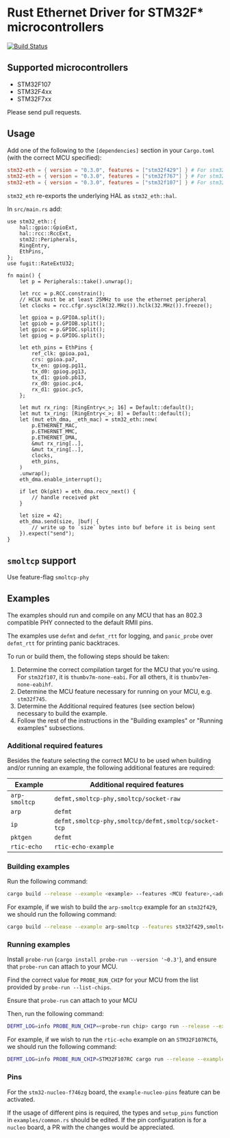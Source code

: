 # Rust Ethernet Driver for STM32F* microcontrollers

[![Build Status](https://travis-ci.org/stm32-rs/stm32-eth.svg?branch=master)](https://travis-ci.org/stm32-rs/stm32-eth)

## Supported microcontrollers

* STM32F107
* STM32F4xx
* STM32F7xx

Please send pull requests.

## Usage

Add one of the following to the `[dependencies]` section in your `Cargo.toml` (with the correct MCU specified):

```toml
stm32-eth = { version = "0.3.0", features = ["stm32f429"] } # For stm32f4xx-like MCUs
stm32-eth = { version = "0.3.0", features = ["stm32f767"] } # For stm32f7xx-like MCUs
stm32-eth = { version = "0.3.0", features = ["stm32f107"] } # For stm32f107
```

`stm32_eth` re-exports the underlying HAL as `stm32_eth::hal`.

In `src/main.rs` add:

```rust,no_run
use stm32_eth::{
    hal::gpio::GpioExt,
    hal::rcc::RccExt,
    stm32::Peripherals,
    RingEntry,
    EthPins,
};
use fugit::RateExtU32;

fn main() {
    let p = Peripherals::take().unwrap();

    let rcc = p.RCC.constrain();
    // HCLK must be at least 25MHz to use the ethernet peripheral
    let clocks = rcc.cfgr.sysclk(32.MHz()).hclk(32.MHz()).freeze();

    let gpioa = p.GPIOA.split();
    let gpiob = p.GPIOB.split();
    let gpioc = p.GPIOC.split();
    let gpiog = p.GPIOG.split();

    let eth_pins = EthPins {
        ref_clk: gpioa.pa1,
        crs: gpioa.pa7,
        tx_en: gpiog.pg11,
        tx_d0: gpiog.pg13,
        tx_d1: gpiob.pb13,
        rx_d0: gpioc.pc4,
        rx_d1: gpioc.pc5,
    };

    let mut rx_ring: [RingEntry<_>; 16] = Default::default();
    let mut tx_ring: [RingEntry<_>; 8] = Default::default();
    let (mut eth_dma, _eth_mac) = stm32_eth::new(
        p.ETHERNET_MAC,
        p.ETHERNET_MMC,
        p.ETHERNET_DMA,
        &mut rx_ring[..],
        &mut tx_ring[..],
        clocks,
        eth_pins,
    )
    .unwrap();
    eth_dma.enable_interrupt();

    if let Ok(pkt) = eth_dma.recv_next() {
        // handle received pkt
    }

    let size = 42;
    eth_dma.send(size, |buf| {
        // write up to `size` bytes into buf before it is being sent
    }).expect("send");
}
```


## `smoltcp` support

Use feature-flag `smoltcp-phy`

## Examples

The examples should run and compile on any MCU that has an 802.3 compatible PHY connected to the default RMII pins. 

The examples use `defmt` and `defmt_rtt` for logging, and `panic_probe` over `defmt_rtt` for printing panic backtraces.

To run or build them, the following steps should be taken:

1. Determine the correct compilation target for the MCU that you're using. For `stm32f107`, it is `thumbv7m-none-eabi`. For all others, it is `thumbv7em-none-eabihf`.
2. Determine the MCU feature necessary for running on your MCU, e.g. `stm32f745`.
3. Determine the Additional required features (see section below) necessary to build the example.
4. Follow the rest of the instructions in the "Building examples" or "Running examples" subsections.

### Additional required features
Besides the feature selecting the correct MCU to be used when building and/or running an example, the following
additional features are required:

| Example       | Additional required features                         |
| ------------- | ---------------------------------------------------- |
| `arp-smoltcp` | `defmt,smoltcp-phy,smoltcp/socket-raw`               |
| `arp`         | `defmt`                                              |
| `ip`          | `defmt,smoltcp-phy,smoltcp/defmt,smoltcp/socket-tcp` |
| `pktgen`      | `defmt`                                              |
| `rtic-echo`   | `rtic-echo-example`                                  |


### Building examples
Run the following command:
```bash
cargo build --release --example <example> --features <MCU feature>,<additional required features> --target <MCU compilation target>
```

For example, if we wish to build the `arp-smoltcp` example for an `stm32f429`, we should run the following command:

```bash
cargo build --release --example arp-smoltcp --features stm32f429,smoltcp-phy,smoltcp/socket-tcp,smoltcp/socket-icmp --target thumbv7em-none-eabihf
```

### Running examples
Install `probe-run` (`cargo install probe-run --version '~0.3'`), and ensure that `probe-run` can
attach to your MCU.

Find the correct value for `PROBE_RUN_CHIP` for your MCU from the list provided by `probe-run --list-chips`.

Ensure that `probe-run` can attach to your MCU

Then, run the following command:
```bash
DEFMT_LOG=info PROBE_RUN_CHIP=<probe-run chip> cargo run --release --example <example> --features <MCU feature>,<additional required features> --target <MCU compilation target>
```

For example, if we wish to run the `rtic-echo` example on an `STM32F107RCT6`, we should run the following command:

```bash
DEFMT_LOG=info PROBE_RUN_CHIP=STM32F107RC cargo run --release --example rtic-echo --features stm32f107,rtic-echo-example --target thumbv7m-none-eabi
```

### Pins

For the `stm32-nucleo-f746zg` board, the `example-nucleo-pins` feature can be activated. 

If the usage of different pins is required, the types and `setup_pins` function in `examples/common.rs` should be edited. If the pin configuration is for a `nucleo` board, a PR with the changes would be appreciated.
